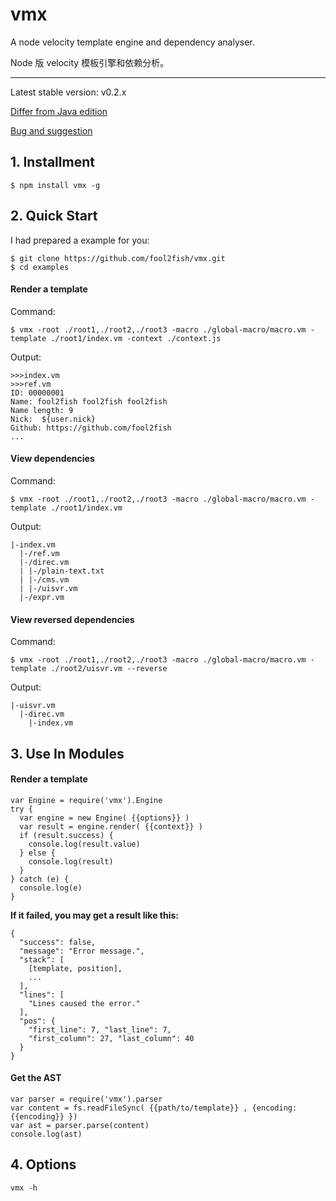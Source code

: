 # vmx

A node velocity template engine and dependency analyser.

Node 版 velocity 模板引擎和依赖分析。

---

Latest stable version: v0.2.x

[Differ from Java edition](https://github.com/fool2fish/vmx/blob/master/docs/differ-from-java-edition.md)

[Bug and suggestion](https://github.com/fool2fish/vmx/issues/new)


## 1. Installment

```
$ npm install vmx -g
```

## 2. Quick Start

I had prepared a example for you:

```
$ git clone https://github.com/fool2fish/vmx.git
$ cd examples
```

#### Render a template

Command:

```
$ vmx -root ./root1,./root2,./root3 -macro ./global-macro/macro.vm -template ./root1/index.vm -context ./context.js
```

Output:

```
>>>index.vm
>>>ref.vm
ID: 00000001
Name: fool2fish fool2fish fool2fish
Name length: 9
Nick:  ${user.nick}
Github: https://github.com/fool2fish
...
```

#### View dependencies

Command:

```
$ vmx -root ./root1,./root2,./root3 -macro ./global-macro/macro.vm -template ./root1/index.vm
```
Output:

```
|-index.vm
  |-/ref.vm
  |-/direc.vm
  | |-/plain-text.txt
  | |-/cms.vm
  | |-/uisvr.vm
  |-/expr.vm
```

#### View reversed dependencies

Command:

```
$ vmx -root ./root1,./root2,./root3 -macro ./global-macro/macro.vm -template ./root2/uisvr.vm --reverse
```
Output:

```
|-uisvr.vm
  |-direc.vm
    |-index.vm
```

## 3. Use In Modules

#### Render a template

```
var Engine = require('vmx').Engine
try {
  var engine = new Engine( {{options}} )
  var result = engine.render( {{context}} )
  if (result.success) {
    console.log(result.value)
  } else {
    console.log(result)
  }
} catch (e) {
  console.log(e)
}

```

**If it failed, you may get a result like this:**

```
{
  "success": false,
  "message": "Error message.",
  "stack": [
    [template, position],
    ...
  ],
  "lines": [
    "Lines caused the error."
  ],
  "pos": {
    "first_line": 7, "last_line": 7,
    "first_column": 27, "last_column": 40
  }
}
```

#### Get the AST

```
var parser = require('vmx').parser
var content = fs.readFileSync( {{path/to/template}} , {encoding: {{encoding}} })
var ast = parser.parse(content)
console.log(ast)
```

## 4. Options

```
vmx -h
```

